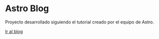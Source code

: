 # Astro Blog

Proyecto desarrollado siguiendo el tutorial creado por el equipo de Astro.

[Ir al blog][def]

[def]: https://tutorial-blogastro.netlify.app/
